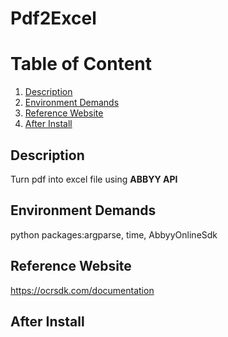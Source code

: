 # Pdf2Excel

# Table of Content
1. [Description](#description)
2. [Environment Demands](#environment_demands)
3. [Reference Website](#reference_website)
4. [After Install](#after_install)

<a id="description"></a>
## Description
Turn pdf into excel file using <strong>ABBYY API</strong>

<a id="environment_demands"></a>
## Environment Demands
python packages:argparse, time, AbbyyOnlineSdk

<a id="reference_website"></a>
## Reference Website
https://ocrsdk.com/documentation

<a id="after_install"></a>
## After Install
<script>from Pdf2Excel.Pdf2Excel import Pdf2Excel</script>
